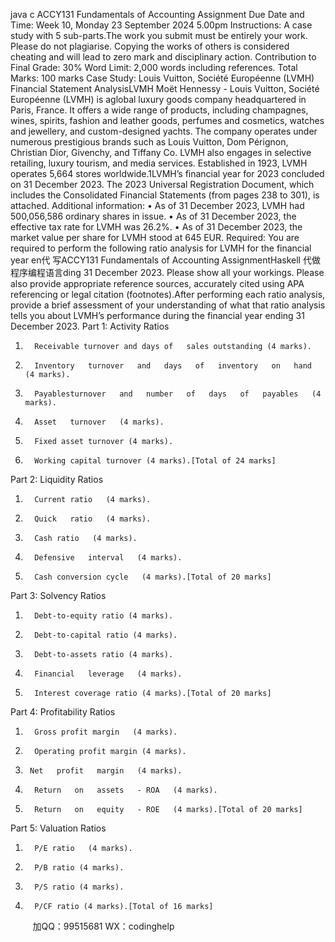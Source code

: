 java c
ACCY131 
Fundamentals of Accounting 
Assignment 
Due Date and Time: Week   10, Monday 23   September 2024   5.00pm
Instructions: A case study with   5   sub-parts.The   work   you   submit   must   be   entirely   your   work.   Please   do   not   plagiarise.   Copying the works   of others   is   considered   cheating   and will   lead to zero mark and disciplinary action.
Contribution to Final Grade: 30%
Word Limit: 2,000 words including references.
Total Marks: 100 marks
Case Study: Louis Vuitton, Société Européenne (LVMH) 
Financial Statement AnalysisLVMH Moët Hennessy - Louis Vuitton, Société Européenne (LVMH) is aglobal luxury goods   company headquartered in Paris, France. It offers a wide range of products, including   champagnes, wines,   spirits,   fashion   and   leather   goods, perfumes   and   cosmetics, watches   and   jewellery,   and   custom-designed   yachts.   The   company   operates   under   numerous   prestigious   brands   such   as   Louis   Vuitton,   Dom   Pérignon,   Christian   Dior,   Givenchy,   and   Tiffany      Co.   LVMH also   engages in   selective retailing, luxury tourism,   and   media   services.   Established   in   1923, LVMH   operates   5,664 stores   worldwide.1LVMH’s financial   year for 2023 concluded on 31 December 2023. The    2023   Universal   Registration   Document,   which   includes   the   Consolidated   Financial   Statements   (from   pages   238 to 301),   is   attached.
Additional information: 
•         As of   31 December 2023, LVMH had 500,056,586 ordinary shares   in   issue.
•       As   of   31 December   2023, the   effective   tax   rate   for   LVMH   was   26.2%.
•         As of   31 December 2023, the market value per share for LVMH   stood at   645   EUR.
Required: You   are   required   to   perform   the   following   ratio   analysis   for   LVMH   for   the   financial   year   en代 写ACCY131 Fundamentals of Accounting AssignmentHaskell
代做程序编程语言ding   31   December   2023.   Please   show   all   your   workings.   Please   also   provide   appropriate   reference sources, accurately cited using APA referencing or legal citation   (footnotes).After performing each ratio analysis, provide a brief   assessment of   your understanding of   what that   ratio   analysis   tells   you   about   LVMH’s   performance   during   the   financial   year   ending   31   December 2023.
Part 1: Activity Ratios 
1.       Receivable turnover and days of   sales outstanding (4 marks).
2.       Inventory   turnover   and   days   of   inventory   on   hand   (4 marks).
3.       Payablesturnover   and   number   of   days   of   payables   (4 marks).
4.       Asset   turnover   (4 marks).
5.       Fixed asset turnover (4 marks).
6.       Working capital turnover (4 marks).[Total of 24 marks] 
Part 2: Liquidity Ratios 
1.       Current ratio   (4 marks).
2.       Quick   ratio   (4 marks).
3.       Cash ratio   (4 marks).
4.       Defensive   interval   (4 marks).
5.       Cash conversion cycle   (4 marks).[Total of 20 marks] 
Part 3: Solvency Ratios 
1.       Debt-to-equity ratio (4 marks).
2.       Debt-to-capital ratio (4 marks).
3.       Debt-to-assets ratio (4 marks).
4.       Financial   leverage   (4 marks).
5.       Interest coverage ratio (4 marks).[Total of 20 marks] 
Part 4: Profitability Ratios 
1.       Gross profit margin   (4 marks).
2.       Operating profit margin (4 marks).
3.      Net   profit   margin   (4 marks).
4.       Return   on   assets   - ROA   (4 marks).
5.       Return   on   equity   - ROE   (4 marks).[Total of 20 marks] 
Part 5: Valuation Ratios 
1.       P/E ratio   (4 marks).
2.       P/B ratio (4 marks).
3.       P/S ratio (4 marks).
4.       P/CF ratio (4 marks).[Total of 16 marks] 




         
加QQ：99515681  WX：codinghelp
